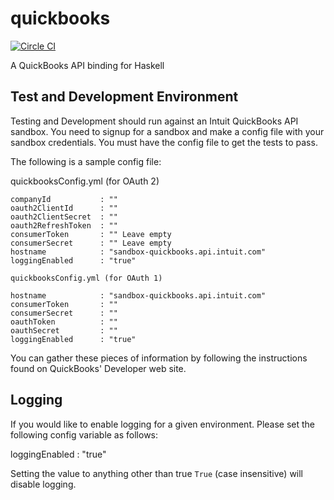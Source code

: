 quickbooks
==========

[![Circle CI](https://circleci.com/gh/plow-technologies/quickbooks.svg?style=svg&circle-token=d573550f3617f3cede51f39d9c58125c0644aecc)](https://circleci.com/gh/plow-technologies/quickbooks)

A QuickBooks API binding for Haskell

Test and Development Environment
--------------------------------

Testing and Development should run against an Intuit QuickBooks API sandbox. You need to signup for a sandbox and make a config file with your sandbox credentials. You must have the config file to get the tests to pass.

The following is a sample config file:

quickbooksConfig.yml (for OAuth 2)

```
companyId           : ""
oauth2ClientId      : ""
oauth2ClientSecret  : ""
oauth2RefreshToken  : ""
consumerToken       : "" Leave empty
consumerSecret      : "" Leave empty
hostname            : "sandbox-quickbooks.api.intuit.com"
loggingEnabled      : "true"

quickbooksConfig.yml (for OAuth 1)

hostname            : "sandbox-quickbooks.api.intuit.com"
consumerToken       : ""
consumerSecret      : ""
oauthToken          : ""
oauthSecret         : ""
loggingEnabled      : "true"
```

You can gather these pieces of information by following the instructions found on QuickBooks' Developer web site.

Logging
-------

If you would like to enable logging for a given environment. Please set the following config variable as follows:

loggingEnabled : "true"

Setting the value to anything other than true `True` (case insensitive) will disable logging.



